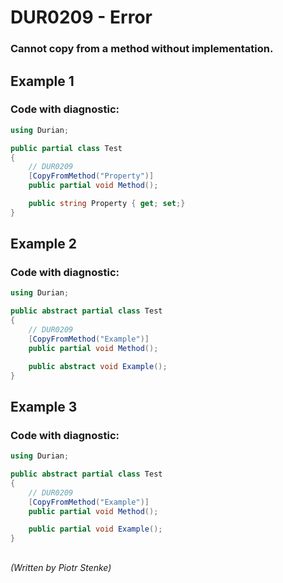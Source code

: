 # DUR0209 - Error
### Cannot copy from a method without implementation.

## Example 1

### Code with diagnostic:

```csharp
using Durian;

public partial class Test
{
	// DUR0209
	[CopyFromMethod("Property")]
	public partial void Method();

	public string Property { get; set;}
}

```

## Example 2

### Code with diagnostic:

```csharp
using Durian;

public abstract partial class Test
{
	// DUR0209
	[CopyFromMethod("Example")]
	public partial void Method();

	public abstract void Example();
}

```

## Example 3

### Code with diagnostic:

```csharp
using Durian;

public abstract partial class Test
{
	// DUR0209
	[CopyFromMethod("Example")]
	public partial void Method();

	public partial void Example();
}

```
##

*\(Written by Piotr Stenke\)*